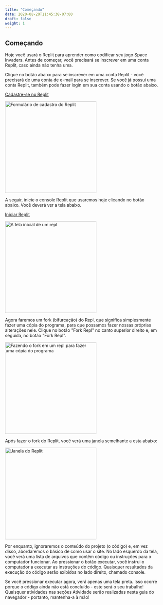 ```yaml
---
title: "Começando"
date: 2020-08-20T11:45:38-07:00
draft: false
weight: 1
---
```


## Começando

Hoje você usará o Replit para aprender como codificar seu jogo Space Invaders. Antes de começar, você precisará se inscrever em uma conta Replit, caso ainda não tenha uma.

Clique no botão abaixo para se inscrever em uma conta Replit - você precisará de uma conta de e-mail para se inscrever. Se você já possui uma conta Replit, também pode fazer login em sua conta usando o botão abaixo.

<a class="my-2 mx-4 btn btn-info" href="https://replit.com/signup" target="_blank">Cadastre-se no Replit</a>

<img src="../media/replit-signup.png" height="300" alt="Formulário de cadastro do Replit" />

A seguir, inicie o console Replit que usaremos hoje clicando no botão abaixo. Você deverá ver a tela abaixo.

<a class="my-2 mx-4 btn btn-info" href="https://replit.com/@nuevofoundation/Phaser-Space-Invaders" target="_blank">Iniciar Replit</a>

<img src="../media/replit-start-screen.png" height="300" alt="A tela inicial de um repl" />

Agora faremos um fork (bifurcação) do Repl, que significa simplesmente fazer uma cópia do programa, para que possamos fazer nossas próprias alterações nele. Clique no botão "Fork Repl" no canto superior direito e, em seguida, no botão "Fork Repl".

<img src="../media/replit-fork.png" height="300" alt="Fazendo o fork em um repl para fazer uma cópia do programa" />

Após fazer o fork do Replit, você verá uma janela semelhante a esta abaixo:

<img src="../media/replit-window.png" height="300" alt="Janela do Replit" />

Por enquanto, ignoraremos o conteúdo do projeto (o código) e, em vez disso, abordaremos o básico de como usar o site. No lado esquerdo da tela, você verá uma lista de arquivos que contêm código ou instruções para o computador funcionar. Ao pressionar o botão executar, você instrui o computador a executar as instruções do código. Quaisquer resultados da execução do código serão exibidos no lado direito, chamado console.

Se você pressionar executar agora, verá apenas uma tela preta. Isso ocorre porque o código ainda não está concluído - este será o seu trabalho! Quaisquer atividades nas seções Atividade serão realizadas nesta guia do navegador - portanto, mantenha-a à mão!